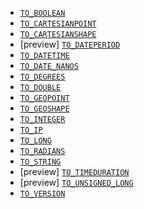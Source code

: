 * [`TO_BOOLEAN`](../../esql-functions-operators.md#esql-to_boolean)
* [`TO_CARTESIANPOINT`](../../esql-functions-operators.md#esql-to_cartesianpoint)
* [`TO_CARTESIANSHAPE`](../../esql-functions-operators.md#esql-to_cartesianshape)
* [preview] [`TO_DATEPERIOD`](../../esql-functions-operators.md#esql-to_dateperiod)
* [`TO_DATETIME`](../../esql-functions-operators.md#esql-to_datetime)
* [`TO_DATE_NANOS`](../../esql-functions-operators.md#esql-to_date_nanos)
* [`TO_DEGREES`](../../esql-functions-operators.md#esql-to_degrees)
* [`TO_DOUBLE`](../../esql-functions-operators.md#esql-to_double)
* [`TO_GEOPOINT`](../../esql-functions-operators.md#esql-to_geopoint)
* [`TO_GEOSHAPE`](../../esql-functions-operators.md#esql-to_geoshape)
* [`TO_INTEGER`](../../esql-functions-operators.md#esql-to_integer)
* [`TO_IP`](../../esql-functions-operators.md#esql-to_ip)
* [`TO_LONG`](../../esql-functions-operators.md#esql-to_long)
* [`TO_RADIANS`](../../esql-functions-operators.md#esql-to_radians)
* [`TO_STRING`](../../esql-functions-operators.md#esql-to_string)
* [preview] [`TO_TIMEDURATION`](../../esql-functions-operators.md#esql-to_timeduration)
* [preview] [`TO_UNSIGNED_LONG`](../../esql-functions-operators.md#esql-to_unsigned_long)
* [`TO_VERSION`](../../esql-functions-operators.md#esql-to_version)
